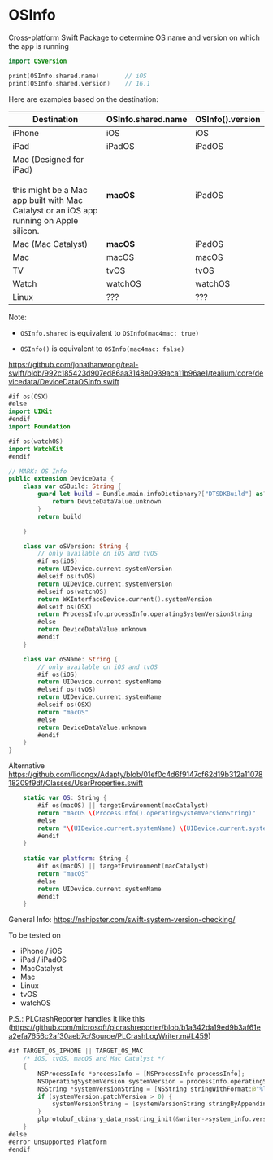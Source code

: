# OSInfo
Cross-platform Swift Package to determine OS name and version on which the app is running

```swift
import OSVersion

print(OSInfo.shared.name) 		// iOS
print(OSInfo.shared.version)	// 16.1
```

Here are examples based on the destination:

| Destination                                                  | OSInfo.shared.name                          | OSInfo().version |
| ------------------------------------------------------------ | ------------------------------------------------------------ | ------------- |
| iPhone                                                       | iOS                                                          | iOS           |
| iPad                                                         | iPadOS                                                       | iPadOS        |
| Mac (Designed for iPad)<br /><br />this might be a Mac app built with Mac Catalyst  or an iOS app running on Apple silicon. | **macOS** | iPadOS        |
| Mac (Mac Catalyst)                                           | **macOS**   | iPadOS        |
| Mac                                                         | macOS                                                      | macOS         |
| TV                                                           | tvOS                                                         | tvOS          |
| Watch                                                        | watchOS                                                      | watchOS       |
| Linux                                                        | ???                                                          | ???           |

Note:

- `OSInfo.shared` is equivalent to `OSInfo(mac4mac: true)`

- `OSInfo()` is equivalent to `OSInfo(mac4mac: false)`



https://github.com/jonathanwong/teal-swift/blob/992c185423d907ed86aa3148e0939aca11b96ae1/tealium/core/devicedata/DeviceDataOSInfo.swift

```swift
#if os(OSX)
#else
import UIKit
#endif
import Foundation

#if os(watchOS)
import WatchKit
#endif

// MARK: OS Info
public extension DeviceData {
    class var oSBuild: String {
        guard let build = Bundle.main.infoDictionary?["DTSDKBuild"] as? String else {
            return DeviceDataValue.unknown
        }
        return build

    }

    class var oSVersion: String {
        // only available on iOS and tvOS
        #if os(iOS)
        return UIDevice.current.systemVersion
        #elseif os(tvOS)
        return UIDevice.current.systemVersion
        #elseif os(watchOS)
        return WKInterfaceDevice.current().systemVersion
        #elseif os(OSX)
        return ProcessInfo.processInfo.operatingSystemVersionString
        #else
        return DeviceDataValue.unknown
        #endif
    }

    class var oSName: String {
        // only available on iOS and tvOS
        #if os(iOS)
        return UIDevice.current.systemName
        #elseif os(tvOS)
        return UIDevice.current.systemName
        #elseif os(OSX)
        return "macOS"
        #else
        return DeviceDataValue.unknown
        #endif
    }
}
```

Alternative https://github.com/lidongx/Adapty/blob/01ef0c4d6f9147cf62d19b312a1107818209f9df/Classes/UserProperties.swift

```swift
    static var OS: String {
        #if os(macOS) || targetEnvironment(macCatalyst)
        return "macOS \(ProcessInfo().operatingSystemVersionString)"
        #else
        return "\(UIDevice.current.systemName) \(UIDevice.current.systemVersion)"
        #endif
    }
    
    static var platform: String {
        #if os(macOS) || targetEnvironment(macCatalyst)
        return "macOS"
        #else
        return UIDevice.current.systemName
        #endif
    }
```

General Info: https://nshipster.com/swift-system-version-checking/

To be tested on
- iPhone / iOS
- iPad / iPadOS
- MacCatalyst
- Mac
- Linux
- tvOS
- watchOS


P.S.: PLCrashReporter handles it like this (https://github.com/microsoft/plcrashreporter/blob/b1a342da19ed9b3af61ea2efa7656c2af30aeb7c/Source/PLCrashLogWriter.m#L459)

```swift
#if TARGET_OS_IPHONE || TARGET_OS_MAC
    /* iOS, tvOS, macOS and Mac Catalyst */
    {
        NSProcessInfo *processInfo = [NSProcessInfo processInfo];
        NSOperatingSystemVersion systemVersion = processInfo.operatingSystemVersion;
        NSString *systemVersionString = [NSString stringWithFormat:@"%ld.%ld", (long)systemVersion.majorVersion, (long)systemVersion.minorVersion];
        if (systemVersion.patchVersion > 0) {
            systemVersionString = [systemVersionString stringByAppendingFormat:@".%ld", (long)systemVersion.patchVersion];
        }
        plprotobuf_cbinary_data_nsstring_init(&writer->system_info.version, systemVersionString);
    }
#else
#error Unsupported Platform
#endif
```
